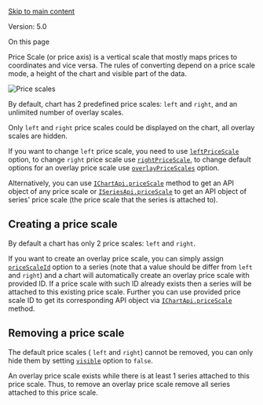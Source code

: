 [Skip to main content](https://tradingview.github.io/lightweight-charts/docs/price-scale#__docusaurus_skipToContent_fallback)

Version: 5.0

On this page

Price Scale (or price axis) is a vertical scale that mostly maps prices to coordinates and vice versa.
The rules of converting depend on a price scale mode, a height of the chart and visible part of the data.

![Price scales](https://tradingview.github.io/lightweight-charts/assets/images/price-scales-5ff372fd08578f74710940c724ad5df4.png)

By default, chart has 2 predefined price scales: `left` and `right`, and an unlimited number of overlay scales.

Only `left` and `right` price scales could be displayed on the chart, all overlay scales are hidden.

If you want to change `left` price scale, you need to use [`leftPriceScale`](https://tradingview.github.io/lightweight-charts/docs/api/interfaces/ChartOptionsBase#leftpricescale) option, to change `right` price scale use [`rightPriceScale`](https://tradingview.github.io/lightweight-charts/docs/api/interfaces/ChartOptionsBase#rightpricescale), to change default options for an overlay price scale use [`overlayPriceScales`](https://tradingview.github.io/lightweight-charts/docs/api/interfaces/ChartOptionsBase#overlaypricescales) option.

Alternatively, you can use [`IChartApi.priceScale`](https://tradingview.github.io/lightweight-charts/docs/api/interfaces/IChartApi#pricescale) method to get an API object of any price scale or [`ISeriesApi.priceScale`](https://tradingview.github.io/lightweight-charts/docs/api/interfaces/ISeriesApi#pricescale) to get an API object of series' price scale (the price scale that the series is attached to).

## Creating a price scale [​](https://tradingview.github.io/lightweight-charts/docs/price-scale\#creating-a-price-scale "Direct link to Creating a price scale")

By default a chart has only 2 price scales: `left` and `right`.

If you want to create an overlay price scale, you can simply assign [`priceScaleId`](https://tradingview.github.io/lightweight-charts/docs/api/interfaces/SeriesOptionsCommon#pricescaleid) option to a series (note that a value should be differ from `left` and `right`) and a chart will automatically create an overlay price scale with provided ID.
If a price scale with such ID already exists then a series will be attached to this existing price scale.
Further you can use provided price scale ID to get its corresponding API object via [`IChartApi.priceScale`](https://tradingview.github.io/lightweight-charts/docs/api/interfaces/IChartApi#pricescale) method.

## Removing a price scale [​](https://tradingview.github.io/lightweight-charts/docs/price-scale\#removing-a-price-scale "Direct link to Removing a price scale")

The default price scales ( `left` and `right`) cannot be removed, you can only hide them by setting [`visible`](https://tradingview.github.io/lightweight-charts/docs/api/interfaces/PriceScaleOptions#visible) option to `false`.

An overlay price scale exists while there is at least 1 series attached to this price scale.
Thus, to remove an overlay price scale remove all series attached to this price scale.
